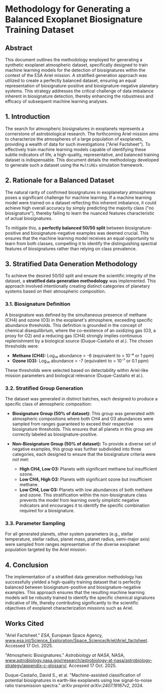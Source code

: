 # Methodology for Generating a Balanced Exoplanet Biosignature Training Dataset

## Abstract

This document outlines the methodology employed for generating a synthetic exoplanet atmospheric dataset, specifically designed to train machine learning models for the detection of biosignatures within the context of the ESA Ariel mission. A stratified generation approach was utilized to create a perfectly balanced dataset, ensuring an equal representation of biosignature-positive and biosignature-negative planetary systems. This strategy addresses the critical challenge of data imbalance inherent in biosignature detection, thereby enhancing the robustness and efficacy of subsequent machine learning analyses.

## 1. Introduction

The search for atmospheric biosignatures in exoplanets represents a cornerstone of astrobiological research. The forthcoming Ariel mission aims to characterize the atmospheres of a large population of exoplanets, providing a wealth of data for such investigations ("Ariel Factsheet"). To effectively train machine learning models capable of identifying these subtle indicators of life, a high-quality, representative, and balanced training dataset is indispensable. This document details the methodology developed to generate such a dataset using the `MultiREx` simulation framework.

## 2. Rationale for a Balanced Dataset

The natural rarity of confirmed biosignatures in exoplanetary atmospheres poses a significant challenge for machine learning. If a machine learning model were trained on a dataset reflecting this inherent imbalance, it could achieve high overall accuracy by simply predicting the majority class ("no biosignature"), thereby failing to learn the nuanced features characteristic of actual biosignatures.

To mitigate this, a **perfectly balanced 50/50 split** between biosignature-positive and biosignature-negative examples was deemed crucial. This ensures that the machine learning model receives an equal opportunity to learn from both classes, compelling it to identify the distinguishing spectral features of biosignatures rather than relying on class prevalence.

## 3. Stratified Data Generation Methodology

To achieve the desired 50/50 split and ensure the scientific integrity of the dataset, a **stratified data generation methodology** was implemented. This approach involved intentionally creating distinct categories of planetary systems based on their atmospheric composition.

### 3.1. Biosignature Definition

A biosignature was defined by the simultaneous presence of methane (CH4) and ozone (O3) in the exoplanet's atmosphere, exceeding specific abundance thresholds. This definition is grounded in the concept of chemical disequilibrium, where the co-existence of an oxidizing gas (O3, a proxy for O2) and a reducing gas (CH4) strongly implies continuous replenishment by a biological source (Duque-Castaño et al.). The chosen thresholds were:
*   **Methane (CH4):** Log₁₀ abundance > -6 (equivalent to > 10⁻⁶ or 1 ppm)
*   **Ozone (O3):** Log₁₀ abundance > -7 (equivalent to > 10⁻⁷ or 0.1 ppm)

These thresholds were selected based on detectability within Ariel-like mission parameters and biological relevance (Duque-Castaño et al.).

### 3.2. Stratified Group Generation

The dataset was generated in distinct batches, each designed to produce a specific class of atmospheric composition:

*   **Biosignature Group (50% of dataset):** This group was generated with atmospheric compositions where both CH4 and O3 abundances were sampled from ranges guaranteed to exceed their respective biosignature thresholds. This ensures that all planets in this group are correctly labeled as biosignature-positive.

*   **Non-Biosignature Group (50% of dataset):** To provide a diverse set of negative examples, this group was further subdivided into three categories, each designed to ensure that the biosignature criteria were *not* met:
    *   **High CH4, Low O3:** Planets with significant methane but insufficient ozone.
    *   **Low CH4, High O3:** Planets with significant ozone but insufficient methane.
    *   **Low CH4, Low O3:** Planets with low abundances of both methane and ozone.
    This stratification within the non-biosignature class prevents the model from learning overly simplistic negative indicators and encourages it to identify the specific combination required for a biosignature.

### 3.3. Parameter Sampling

For all generated planets, other system parameters (e.g., stellar temperature, stellar radius, planet mass, planet radius, semi-major axis) were sampled from ranges representative of the diverse exoplanet population targeted by the Ariel mission.

## 4. Conclusion

The implementation of a stratified data generation methodology has successfully yielded a high-quality training dataset that is perfectly balanced between biosignature-positive and biosignature-negative examples. This approach ensures that the resulting machine learning models will be robustly trained to identify the specific chemical signatures indicative of life, thereby contributing significantly to the scientific objectives of exoplanet characterization missions such as Ariel.

## Works Cited

"Ariel Factsheet." *ESA*, European Space Agency, www.esa.int/Science_Exploration/Space_Science/Ariel/Ariel_factsheet. Accessed 17 Oct. 2025.

"Atmospheric Biosignatures." *Astrobiology at NASA*, NASA, www.astrobiology.nasa.gov/research/astrobiology-at-nasa/astrobiology-strategy/appendix-c-glossary/. Accessed 17 Oct. 2025.

Duque-Castaño, David S., et al. "Machine-assisted classification of potential biosignatures in earth-like exoplanets using low signal-to-noise ratio transmission spectra." *arXiv preprint arXiv:2407.19167v2*, 2024.
